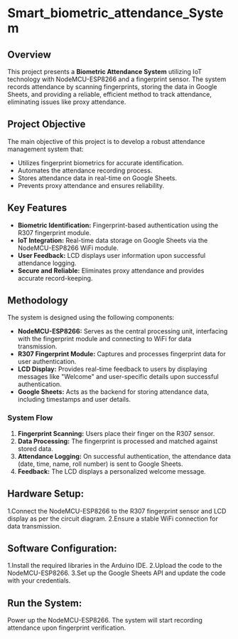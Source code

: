 # Smart_biometric_attendance_System
## Overview
This project presents a **Biometric Attendance System** utilizing IoT technology with NodeMCU-ESP8266 and a fingerprint sensor. The system records attendance by scanning fingerprints, storing the data in Google Sheets, and providing a reliable, efficient method to track attendance, eliminating issues like proxy attendance.

## Project Objective
The main objective of this project is to develop a robust attendance management system that:
- Utilizes fingerprint biometrics for accurate identification.
- Automates the attendance recording process.
- Stores attendance data in real-time on Google Sheets.
- Prevents proxy attendance and ensures reliability.

## Key Features
- **Biometric Identification:** Fingerprint-based authentication using the R307 fingerprint module.
- **IoT Integration:** Real-time data storage on Google Sheets via the NodeMCU-ESP8266 WiFi module.
- **User Feedback:** LCD displays user information upon successful attendance logging.
- **Secure and Reliable:** Eliminates proxy attendance and provides accurate record-keeping.

## Methodology
The system is designed using the following components:
- **NodeMCU-ESP8266:** Serves as the central processing unit, interfacing with the fingerprint module and connecting to WiFi for data transmission.
- **R307 Fingerprint Module:** Captures and processes fingerprint data for user authentication.
- **LCD Display:** Provides real-time feedback to users by displaying messages like "Welcome" and user-specific details upon successful authentication.
- **Google Sheets:** Acts as the backend for storing attendance data, including timestamps and user details.

### System Flow
1. **Fingerprint Scanning:** Users place their finger on the R307 sensor.
2. **Data Processing:** The fingerprint is processed and matched against stored data.
3. **Attendance Logging:** On successful authentication, the attendance data (date, time, name, roll number) is sent to Google Sheets.
4. **Feedback:** The LCD displays a personalized welcome message.

## Hardware Setup:

1.Connect the NodeMCU-ESP8266 to the R307 fingerprint sensor and LCD display as per the circuit diagram.
2.Ensure a stable WiFi connection for data transmission.

## Software Configuration:

1.Install the required libraries in the Arduino IDE.
2.Upload the code to the NodeMCU-ESP8266.
3.Set up the Google Sheets API and update the code with your credentials.

## Run the System:

Power up the NodeMCU-ESP8266.
The system will start recording attendance upon fingerprint verification.
